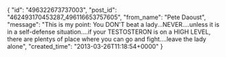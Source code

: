  {
   "id": "496322673737003",
   "post_id": "462493170453287_496116653757605",
   "from_name": "Pete Daoust",
   "message": "This is my point: You DON'T beat a lady...NEVER....unless it is in a self-defense situation....if your TESTOSTERON is on a HIGH LEVEL, there are plentys of place where you can go and fight....leave the lady alone",
   "created_time": "2013-03-26T11:18:54+0000"
 }
